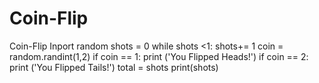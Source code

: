 # Coin-Flip
Coin-Flip
Inport random
shots = 0
while shots <1:
shots+= 1
coin = random.randint(1,2)
if coin == 1:
  print ('You Flipped Heads!')
if coin == 2:
  print ('You Flipped Tails!')
total = shots
print(shots)
